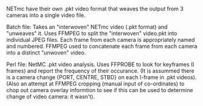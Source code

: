 NETmc have their own .pkt video format that weaves the output from 3 cameras into a single video file.

Batch file:
Takes an "interwoven" NETmc video (.pkt format) and "unweaves" it.
Uses FFMPEG to split the "interwoven" video.pkt into individual JPEG files.
Each frame from each camera is appropriately named and numbered.
FFMPEG used to concatenate each frame from each camera into a distinct "unwoven" video.

Perl file:
NetMC .pkt video analysis.
Uses FFPROBE to look for keyframes (I frames) and report the frequency of their occurance.
(It is assummed there is a camera change {PORT, CENTRE, STBD} on each I-frame in .pkt videos).
(Also an attempt at FFMPEG cropping (manual input of co-ordinates) to chop out camera overlay informtion to see if this can be used to determine change of video camera: it wasn't).